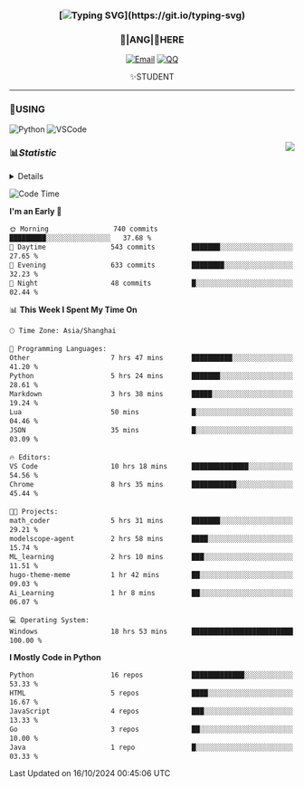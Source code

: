 <div align="center">


### [![Typing SVG](https://readme-typing-svg.herokuapp.com?size=25&duration=2500&color=8C43EA&vCenter=true&width=200&height=40&lines=%F0%9F%8C%B1ANGJustinl%F0%9F%8C%B1+!)](https://git.io/typing-svg)


### 🥛|**ANG**|🥛HERE



[![Email](https://img.shields.io/badge/Email-ANGJustin@163.com-6A5ACD?style=flat-square&logoColor=fff)](mailto:ANGJustinl@163.com)
[![QQ](https://img.shields.io/badge/QQ-77139032-98FB98?style=flat-square&logoColor=fff)](https://qm.qq.com/cgi-bin/qm/qr?k=mcs-cON_aPNfc3hO8-H7lWJHDX-5nKr7&noverify=0)




✨STUDENT 

</div>

---

### 🎨USING

![Python](https://img.shields.io/badge/-Python-blue?style=flat-square&logo=Python&logoColor=fff)
![VSCode](https://img.shields.io/badge/-VSCode-blue?style=flat-square&logo=visualstudiocode&logoColor=fff)


<a href="#">
  <img align="right" src="https://github-readme-stats.vercel.app/api?username=ANGJustinl&count_private=true&show_icons=true&hide_border=true&bg_color=15,f2f7fd,E0EAFC" />
</a>




### 📊*Statistic* 

<details>

<p align="center">
   <img src="github-metrics.svg" alt="typing-svg">
</p>

[![Github activity graph](https://github-readme-activity-graph.angforever.top/graph?username=ANGJustinl&theme=dracula)](https://github.com/ANGJustinl/ANGJustinl)
![image](https://github.com/ANGJustinl/ANGJustinl/assets/96008766/f6c957b8-b907-482a-8804-4c1f944d4b60)
</details>

<!--START_SECTION:waka-->
![Code Time](http://img.shields.io/badge/Code%20Time-340%20hrs%207%20mins-blue)

**I'm an Early 🐤** 

```text
🌞 Morning                740 commits         █████████░░░░░░░░░░░░░░░░   37.68 % 
🌆 Daytime                543 commits         ███████░░░░░░░░░░░░░░░░░░   27.65 % 
🌃 Evening                633 commits         ████████░░░░░░░░░░░░░░░░░   32.23 % 
🌙 Night                  48 commits          █░░░░░░░░░░░░░░░░░░░░░░░░   02.44 % 
```


📊 **This Week I Spent My Time On** 

```text
🕑︎ Time Zone: Asia/Shanghai

💬 Programming Languages: 
Other                    7 hrs 47 mins       ██████████░░░░░░░░░░░░░░░   41.20 % 
Python                   5 hrs 24 mins       ███████░░░░░░░░░░░░░░░░░░   28.61 % 
Markdown                 3 hrs 38 mins       █████░░░░░░░░░░░░░░░░░░░░   19.24 % 
Lua                      50 mins             █░░░░░░░░░░░░░░░░░░░░░░░░   04.46 % 
JSON                     35 mins             █░░░░░░░░░░░░░░░░░░░░░░░░   03.09 % 

🔥 Editors: 
VS Code                  10 hrs 18 mins      ██████████████░░░░░░░░░░░   54.56 % 
Chrome                   8 hrs 35 mins       ███████████░░░░░░░░░░░░░░   45.44 % 

🐱‍💻 Projects: 
math_coder               5 hrs 31 mins       ███████░░░░░░░░░░░░░░░░░░   29.21 % 
modelscope-agent         2 hrs 58 mins       ████░░░░░░░░░░░░░░░░░░░░░   15.74 % 
ML_learning              2 hrs 10 mins       ███░░░░░░░░░░░░░░░░░░░░░░   11.51 % 
hugo-theme-meme          1 hr 42 mins        ██░░░░░░░░░░░░░░░░░░░░░░░   09.03 % 
Ai_Learning              1 hr 8 mins         ██░░░░░░░░░░░░░░░░░░░░░░░   06.07 % 

💻 Operating System: 
Windows                  18 hrs 53 mins      █████████████████████████   100.00 % 
```

**I Mostly Code in Python** 

```text
Python                   16 repos            █████████████░░░░░░░░░░░░   53.33 % 
HTML                     5 repos             ████░░░░░░░░░░░░░░░░░░░░░   16.67 % 
JavaScript               4 repos             ███░░░░░░░░░░░░░░░░░░░░░░   13.33 % 
Go                       3 repos             ██░░░░░░░░░░░░░░░░░░░░░░░   10.00 % 
Java                     1 repo              █░░░░░░░░░░░░░░░░░░░░░░░░   03.33 % 
```




 Last Updated on 16/10/2024 00:45:06 UTC
<!--END_SECTION:waka-->

